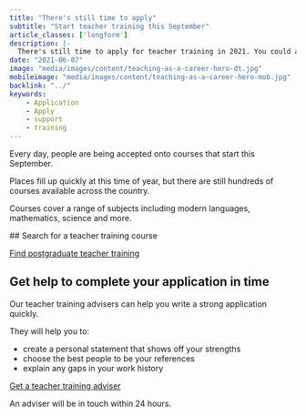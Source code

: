 ```yaml
---
title: "There's still time to apply"
subtitle: "Start teacher training this September"
article_classes: ['longform']
description: |-
  There's still time to apply for teacher training in 2021. You could apply now and be training by September 2021 if you follow these instructions.
date: "2021-06-07"
image: "media/images/content/teaching-as-a-career-hero-dt.jpg"
mobileimage: "media/images/content/teaching-as-a-career-hero-mob.jpg"
backlink: "../"
keywords:
    - Application
    - Apply
    - support
    - training
---
```

Every day, people are being accepted onto courses that start this September.

Places fill up quickly at this time of year, but there are still hundreds of courses available across the country.

Courses cover a range of subjects including modern languages, mathematics, science and more.

## Search for a teacher training course

<a class ="button button--white" href ="https://www.find-postgraduate-teacher-training.service.gov.uk">Find postgraduate teacher training</a>

## Get help to complete your application in time

Our teacher training advisers can help you write a strong application quickly. 

They will help you to:

* create a personal statement that shows off your strengths
* choose the best people to be your references
* explain any gaps in your work history

<a href = "/tta-service" class ="button button--white">Get a teacher training adviser</a>

An adviser will be in touch within 24 hours.
